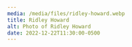 ```yaml
---
media: /media/files/ridley-howard.webp
title: Ridley Howard
alt: Photo of Ridley Howard
date: 2022-12-22T11:30:00-0500
---
```

